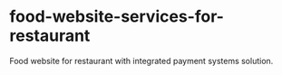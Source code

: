 # food-website-services-for-restaurant
 Food website for restaurant with integrated payment systems solution.
